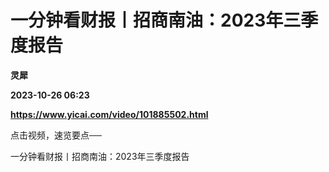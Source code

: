 # 一分钟看财报丨招商南油：2023年三季度报告
**灵犀**

**2023-10-26 06:23**

**https://www.yicai.com/video/101885502.html**

点击视频，速览要点──

一分钟看财报丨招商南油：2023年三季度报告